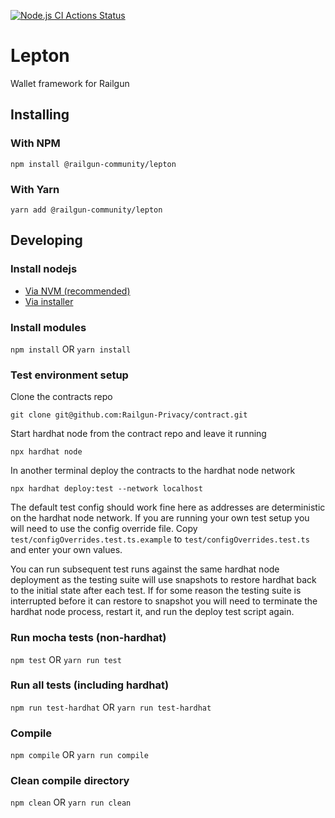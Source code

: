[![Node.js CI Actions Status](https://github.com/Railgun-Community/lepton/actions/workflows/node.js.yml/badge.svg?branch=master)](https://github.com/Railgun-Community/lepton/actions)

# Lepton
Wallet framework for Railgun

## Installing
### With NPM
`npm install @railgun-community/lepton`

### With Yarn
`yarn add @railgun-community/lepton`

## Developing
### Install nodejs
- [Via NVM (recommended)](https://github.com/nvm-sh/nvm)
- [Via installer](https://nodejs.org)

### Install modules
`npm install` OR `yarn install`

### Test environment setup
Clone the contracts repo

`git clone git@github.com:Railgun-Privacy/contract.git`

Start hardhat node from the contract repo and leave it running

`npx hardhat node`

In another terminal deploy the contracts to the hardhat node network

`npx hardhat deploy:test --network localhost`

The default test config should work fine here as addresses are deterministic on the hardhat node network. If you are running your own test setup you will need to use the config override file. Copy `test/configOverrides.test.ts.example` to `test/configOverrides.test.ts` and enter your own values.

You can run subsequent test runs against the same hardhat node deployment as the testing suite will use snapshots to restore hardhat back to the initial state after each test. If for some reason the testing suite is interrupted before it can restore to snapshot you will need to terminate the hardhat node process, restart it, and run the deploy test script again.

### Run mocha tests (non-hardhat)
`npm test` OR `yarn run test`

### Run all tests (including hardhat)
`npm run test-hardhat` OR `yarn run test-hardhat`

### Compile
`npm compile` OR `yarn run compile`

### Clean compile directory
`npm clean` OR `yarn run clean`
